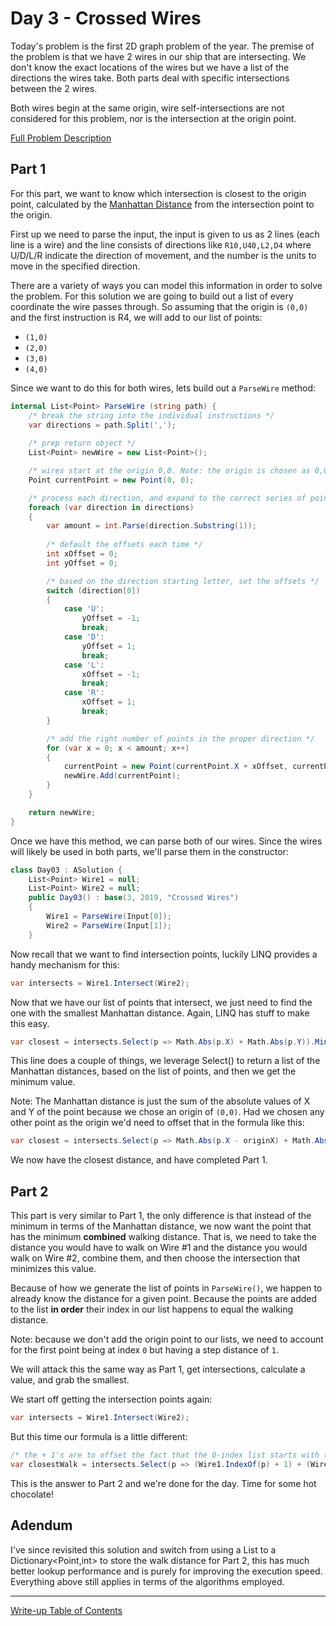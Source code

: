 ﻿# Day 3 - Crossed Wires

Today's problem is the first 2D graph problem of the year. The premise of the problem is that we have 2 wires in our ship that are intersecting. We don't know the exact locations of the wires but we have a list of the directions the wires take. Both parts deal with specific intersections between the 2 wires.

Both wires begin at the same origin, wire self-intersections are not considered for this problem, nor is the intersection at the origin point.

[Full Problem Description](https://adventofcode.com/2019/day/3)

## Part 1

For this part, we want to know which intersection is closest to the origin point, calculated by the [Manhattan Distance](https://en.wikipedia.org/wiki/Taxicab_geometry) from the intersection point to the origin.

First up we need to parse the input, the input is given to us as 2 lines (each line is a wire) and the line consists of directions like `R10,U40,L2,D4` where U/D/L/R indicate the direction of movement, and the number is the units to move in the specified direction.

There are a variety of ways you can model this information in order to solve the problem. For this solution we are going to build out a list of every coordinate the wire passes through. So assuming that the origin is `(0,0)` and the first instruction is R4, we will add to our list of points:

- `(1,0)`
- `(2,0)`
- `(3,0)`
- `(4,0)`

Since we want to do this for both wires, lets build out a `ParseWire` method:

```c#
internal List<Point> ParseWire (string path) {
    /* break the string into the individual instructions */
    var directions = path.Split(',');
    
    /* prep return object */
    List<Point> newWire = new List<Point>();

    /* wires start at the origin 0,0. Note: the origin is chosen as 0,0 for ease of Manhattan distance calcs */
    Point currentPoint = new Point(0, 0);

    /* process each direction, and expand to the correct series of points */
    foreach (var direction in directions)
    {
        var amount = int.Parse(direction.Substring(1));
        
        /* default the offsets each time */
        int xOffset = 0;
        int yOffset = 0;

        /* based on the direction starting letter, set the offsets */
        switch (direction[0])
        {
            case 'U':
                yOffset = -1;
                break;
            case 'D':
                yOffset = 1;
                break;
            case 'L':
                xOffset = -1;
                break;
            case 'R':
                xOffset = 1;
                break;
        }

        /* add the right number of points in the proper direction */
        for (var x = 0; x < amount; x++)
        {
            currentPoint = new Point(currentPoint.X + xOffset, currentPoint.Y + yOffset);
            newWire.Add(currentPoint);
        }
    }

    return newWire;
}
```

Once we have this method, we can parse both of our wires. Since the wires will likely be used in both parts, we'll parse them in the constructor:

```c#
class Day03 : ASolution {
    List<Point> Wire1 = null;
    List<Point> Wire2 = null;
    public Day03() : base(3, 2019, "Crossed Wires")
    {
        Wire1 = ParseWire(Input[0]);
        Wire2 = ParseWire(Input[1]);
    }
```

Now recall that we want to find intersection points, luckily LINQ provides a handy mechanism for this:

```c#
var intersects = Wire1.Intersect(Wire2);
```

Now that we have our list of points that intersect, we just need to find the one with the smallest Manhattan distance. Again, LINQ has stuff to make this easy.

```c#
var closest = intersects.Select(p => Math.Abs(p.X) + Math.Abs(p.Y)).Min();
```

This line does a couple of things, we leverage Select() to return a list of the Manhattan distances, based on the list of points, and then we get the minimum value.

Note: The Manhattan distance is just the sum of the absolute values of X and Y of the point because we chose an origin of `(0,0)`. Had we chosen any other point as the origin we'd need to offset that in the formula like this:

```c#
var closest = intersects.Select(p => Math.Abs(p.X - originX) + Math.Abs(p.Y - originY)).Min();
```

We now have the closest distance, and have completed Part 1.

## Part 2

This part is very similar to Part 1, the only difference is that instead of the minimum in terms of the Manhattan distance, we now want the point that has the minimum **combined** walking distance. That is, we need to take the distance you would have to walk on Wire #1 and the distance you would walk on Wire #2, combine them, and then choose the intersection that minimizes this value.

Because of how we generate the list of points in `ParseWire()`, we happen to already know the distance for a given point. Because the points are added to the list **in order** their index in our list happens to equal the walking distance.

Note: because we don't add the origin point to our lists, we need to account for the first point being at index `0` but having a step distance of `1`.

We will attack this the same way as Part 1, get intersections, calculate a value, and grab the smallest.

We start off getting the intersection points again:

```c#
var intersects = Wire1.Intersect(Wire2);
```
But this time our formula is a little different:

```c#
/* the + 1's are to offset the fact that the 0-index list starts with the first step length of 1 */
var closestWalk = intersects.Select(p => (Wire1.IndexOf(p) + 1) + (Wire2.IndexOf(p) + 1)).Min();
```

This is the answer to Part 2 and we're done for the day. Time for some hot chocolate!

## Adendum 

I've since revisited this solution and switch from using a List<Point> to a Dictionary<Point,int> to store the walk distance for Part 2, this has much better lookup performance and is purely for improving the execution speed. Everything above still applies in terms of the algorithms employed.

------
[Write-up Table of Contents](../../../README.md)
